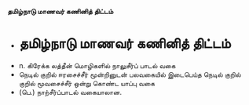 **தமிழ்நாடு மாணவர் கணினித் திட்டம்**
- # தமிழ்நாடு மாணவர் கணினித் திட்டம்
- n. கிரேக்க லத்தீன் மொழிகளில் நாலுசீர்ப் பாடல் வகை
- நெடில் குறில் ஈரசைச்சீர் மூன்றினுடன் பலவகையில் இடைபெய்த நெடில் குறில் குறில் மூவசைச்சீர் ஒன்று கொண்ட யாப்பு வகை
- (பெ.) நாற்சீர்ப்பாடல் வகையாலான.

